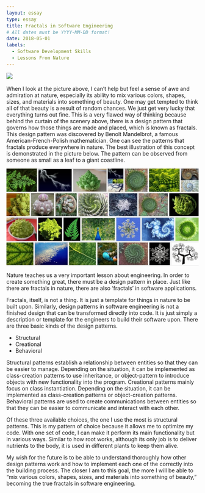 ```yaml
---
layout: essay
type: essay
title: Fractals in Software Engineering
# All dates must be YYYY-MM-DD format!
date: 2018-05-01
labels:
  - Software Development Skills
  - Lessons From Nature
---
```

<div>
  <img src="../images/nature.jpg">
</div>

When I look at the picture above, I can’t help but feel a sense of awe and admiration at nature, especially its ability to mix various colors, shapes, sizes, and materials into something of beauty. One may get tempted to think all of that beauty is a result of random chances. We just get very lucky that everything turns out fine. This is a very flawed way of thinking because behind the curtain of the scenery above, there is a design pattern that governs how those things are made and placed, which is known as fractals. This design pattern was discovered by Benoît Mandelbrot, a famous American-French-Polish mathematician. One can see the patterns that fractals produce everywhere in nature. The best illustration of this concept is demonstrated in the picture below. The pattern can be observed from someone as small as a leaf to a giant coastline.

<div>
  <img src="../images/fractals.jpeg">
</div>

Nature teaches us a very important lesson about engineering. In order to create something great, there must be a design pattern in place. Just like there are fractals in nature, there are also ‘fractals’ in software applications. 

Fractals, itself, is not a thing. It is just a template for things in nature to be built upon. Similarly, design patterns in software engineering is not a finished design that can be transformed directly into code. It is just simply a description or template for the engineers to build their software upon. There are three basic kinds of the design patterns.

* Structural
* Creational
* Behavioral

Structural patterns establish a relationship between entities so that they can be easier to manage. Depending on the situation, it can be implemented as class-creation patterns to use inheritance, or object-pattern to introduce objects with new functionality into the program.
Creational patterns mainly focus on class instantiation. Depending on the situation, it can be implemented as class-creation patterns or object-creation patterns.
Behavioral patterns are used to create communications between entities so that they can be easier to communicate and interact with each other.

Of these three available choices, the one I use the most is structural patterns. This is my pattern of choice because it allows me to optimize my code. With one set of code, I can make it perform its main functionality but in various ways. Similar to how root works, although its only job is to deliver nutrients to the body, it is used in different plants to keep them alive.

My wish for the future is to be able to understand thoroughly how other design patterns work and how to implement each one of the correctly into the building process. The closer I am to this goal, the more I will be able to “mix various colors, shapes, sizes, and materials into something of beauty,” becoming the true fractals in software engineering.
